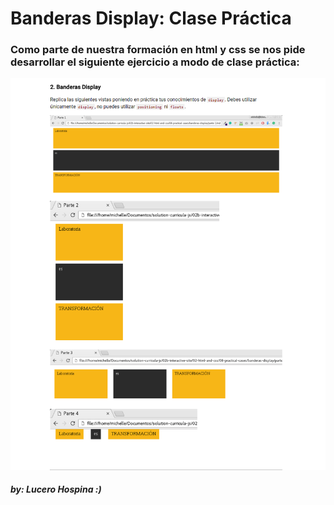 # Banderas Display: Clase Práctica
### Como parte de nuestra formación en html y css se nos pide desarrollar el siguiente ejercicio a modo de clase práctica:


![sin titulo](assets/images/banderasdisplay.png)

                      
                      
                      
                      
#####              by: _Lucero Hospina_ :)